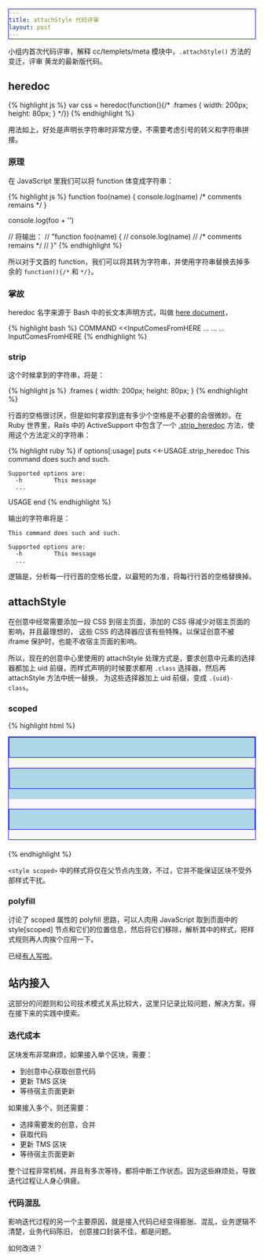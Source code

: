 ```yaml
---
title: attachStyle 代码评审
layout: post
---
```


小组内首次代码评审，解释 cc/templets/meta 模块中，`.attachStyle()` 方法的变迁，评审
黄龙的最新版代码。

## heredoc

{% highlight js %}
var css = heredoc(function(){/*
    .frames {
        width: 200px;
        height: 80px;
    }
*/})
{% endhighlight %}

用法如上，好处是声明长字符串时非常方便，不需要考虑引号的转义和字符串拼接。

### 原理

在 JavaScript 里我们可以将 function 体变成字符串：

{% highlight js %}
function foo(name) {
    console.log(name)
    /* comments remains */
}

console.log(foo + '')

// 将输出：
// "function foo(name) {
//     console.log(name)
//     /* comments remains */
// }"
{% endhighlight %}

所以对于文首的 function，我们可以将其转为字符串，并使用字符串替换去掉多余的
`function(){/*` 和 `*/}`。

### 掌故

heredoc 名字来源于 Bash 中的长文本声明方式，叫做
[here document](http://en.wikipedia.org/wiki/Here_document)，

{% highlight bash %}
COMMAND <<InputComesFromHERE
...
...
...
InputComesFromHERE
{% endhighlight %}

### strip

这个时候拿到的字符串，将是：

{% highlight js %}
    .frames {
        width: 200px;
        height: 80px;
    }
{% endhighlight %}

行首的空格很讨厌，但是如何拿捏到底有多少个空格是不必要的会很微妙。在 Ruby 世界里，Rails
中的 ActiveSupport 中包含了一个
[.strip_heredoc](http://guides.rubyonrails.org/active_support_core_extensions.html#strip-heredoc)
方法，使用这个方法定义的字符串：

{% highlight ruby %}
if options[:usage]
  puts <<-USAGE.strip_heredoc
    This command does such and such.

    Supported options are:
      -h         This message
      ...
  USAGE
end
{% endhighlight %}

输出的字符串将是：

    This command does such and such.

    Supported options are:
      -h         This message
      ...

逻辑是，分析每一行行首的空格长度，以最短的为准，将每行行首的空格替换掉。

## attachStyle

在创意中经常需要添加一段 CSS 到宿主页面，添加的 CSS 得减少对宿主页面的影响，并且最理想的，
这些 CSS 的选择器应该有些特殊，以保证创意不被 iframe 保护时，也能不收宿主页面的影响。

所以，现在的创意中心里使用的 attachStyle 处理方式是，要求创意中元素的选择器都加上 uid
前缀，而样式声明的时候要求都用 `.class` 选择器，然后再 attachStyle 方法中统一替换，
为这些选择器加上 uid 前缀，变成 `.{uid}-class`。

### scoped

{% highlight html %}
<div class="democontain">
    <style scoped>
        div { border: 1px solid green; margin-bottom: 20px; min-height: 40px; }
        .democontain { background: #f8f8f8; }
    </style>
    <div></div>
    <div style="border-color: pink;">
        <style scoped>
            div { background: lightblue; border: 1px solid blue; }
        </style>
        <div></div>
    </div>
    <div></div>
</div>
{% endhighlight %}

`<style scoped>` 中的样式将仅在父节点内生效，不过，它并不能保证区块不受外部样式干扰。

### polyfill

讨论了 scoped 属性的 polyfill 思路，可以人肉用 JavaScript 取到页面中的 style[scoped]
节点和它们的位置信息，然后将它们移除，解析其中的样式，把样式规则再人肉挨个应用一下。

已经[有人写啦](https://github.com/PM5544/scoped-polyfill)。

## 站内接入

这部分的问题则和公司技术模式关系比较大，这里只记录比较问题，解决方案，得在接下来的实践中摸索。

### 迭代成本

区块发布非常麻烦，如果接入单个区块，需要：

- 到创意中心获取创意代码
- 更新 TMS 区块
- 等待宿主页面更新

如果接入多个，则还需要：

- 选择需要发的创意，合并
- 获取代码
- 更新 TMS 区块
- 等待宿主页面更新

整个过程非常机械，并且有多次等待，都将中断工作状态。因为这些麻烦处，导致迭代过程让人身心俱疲。

### 代码混乱

影响迭代过程的另一个主要原因，就是接入代码已经变得膨胀、混乱，业务逻辑不清楚，业务代码陈旧，
创意接口封装不佳，都是问题。

如何改进？